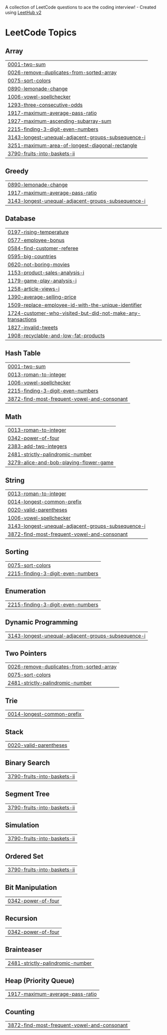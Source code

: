 A collection of LeetCode questions to ace the coding interview! - Created using [LeetHub v2](https://github.com/arunbhardwaj/LeetHub-2.0)
<!---LeetCode Topics Start-->
# LeetCode Topics
## Array
|  |
| ------- |
| [0001-two-sum](https://github.com/alina-28/Leetcode-Submissions/tree/master/0001-two-sum) |
| [0026-remove-duplicates-from-sorted-array](https://github.com/alina-28/Leetcode-Submissions/tree/master/0026-remove-duplicates-from-sorted-array) |
| [0075-sort-colors](https://github.com/alina-28/Leetcode-Submissions/tree/master/0075-sort-colors) |
| [0890-lemonade-change](https://github.com/alina-28/Leetcode-Submissions/tree/master/0890-lemonade-change) |
| [1006-vowel-spellchecker](https://github.com/alina-28/Leetcode-Submissions/tree/master/1006-vowel-spellchecker) |
| [1293-three-consecutive-odds](https://github.com/alina-28/Leetcode-Submissions/tree/master/1293-three-consecutive-odds) |
| [1917-maximum-average-pass-ratio](https://github.com/alina-28/Leetcode-Submissions/tree/master/1917-maximum-average-pass-ratio) |
| [1927-maximum-ascending-subarray-sum](https://github.com/alina-28/Leetcode-Submissions/tree/master/1927-maximum-ascending-subarray-sum) |
| [2215-finding-3-digit-even-numbers](https://github.com/alina-28/Leetcode-Submissions/tree/master/2215-finding-3-digit-even-numbers) |
| [3143-longest-unequal-adjacent-groups-subsequence-i](https://github.com/alina-28/Leetcode-Submissions/tree/master/3143-longest-unequal-adjacent-groups-subsequence-i) |
| [3251-maximum-area-of-longest-diagonal-rectangle](https://github.com/alina-28/Leetcode-Submissions/tree/master/3251-maximum-area-of-longest-diagonal-rectangle) |
| [3790-fruits-into-baskets-ii](https://github.com/alina-28/Leetcode-Submissions/tree/master/3790-fruits-into-baskets-ii) |
## Greedy
|  |
| ------- |
| [0890-lemonade-change](https://github.com/alina-28/Leetcode-Submissions/tree/master/0890-lemonade-change) |
| [1917-maximum-average-pass-ratio](https://github.com/alina-28/Leetcode-Submissions/tree/master/1917-maximum-average-pass-ratio) |
| [3143-longest-unequal-adjacent-groups-subsequence-i](https://github.com/alina-28/Leetcode-Submissions/tree/master/3143-longest-unequal-adjacent-groups-subsequence-i) |
## Database
|  |
| ------- |
| [0197-rising-temperature](https://github.com/alina-28/Leetcode-Submissions/tree/master/0197-rising-temperature) |
| [0577-employee-bonus](https://github.com/alina-28/Leetcode-Submissions/tree/master/0577-employee-bonus) |
| [0584-find-customer-referee](https://github.com/alina-28/Leetcode-Submissions/tree/master/0584-find-customer-referee) |
| [0595-big-countries](https://github.com/alina-28/Leetcode-Submissions/tree/master/0595-big-countries) |
| [0620-not-boring-movies](https://github.com/alina-28/Leetcode-Submissions/tree/master/0620-not-boring-movies) |
| [1153-product-sales-analysis-i](https://github.com/alina-28/Leetcode-Submissions/tree/master/1153-product-sales-analysis-i) |
| [1179-game-play-analysis-i](https://github.com/alina-28/Leetcode-Submissions/tree/master/1179-game-play-analysis-i) |
| [1258-article-views-i](https://github.com/alina-28/Leetcode-Submissions/tree/master/1258-article-views-i) |
| [1390-average-selling-price](https://github.com/alina-28/Leetcode-Submissions/tree/master/1390-average-selling-price) |
| [1509-replace-employee-id-with-the-unique-identifier](https://github.com/alina-28/Leetcode-Submissions/tree/master/1509-replace-employee-id-with-the-unique-identifier) |
| [1724-customer-who-visited-but-did-not-make-any-transactions](https://github.com/alina-28/Leetcode-Submissions/tree/master/1724-customer-who-visited-but-did-not-make-any-transactions) |
| [1827-invalid-tweets](https://github.com/alina-28/Leetcode-Submissions/tree/master/1827-invalid-tweets) |
| [1908-recyclable-and-low-fat-products](https://github.com/alina-28/Leetcode-Submissions/tree/master/1908-recyclable-and-low-fat-products) |
## Hash Table
|  |
| ------- |
| [0001-two-sum](https://github.com/alina-28/Leetcode-Submissions/tree/master/0001-two-sum) |
| [0013-roman-to-integer](https://github.com/alina-28/Leetcode-Submissions/tree/master/0013-roman-to-integer) |
| [1006-vowel-spellchecker](https://github.com/alina-28/Leetcode-Submissions/tree/master/1006-vowel-spellchecker) |
| [2215-finding-3-digit-even-numbers](https://github.com/alina-28/Leetcode-Submissions/tree/master/2215-finding-3-digit-even-numbers) |
| [3872-find-most-frequent-vowel-and-consonant](https://github.com/alina-28/Leetcode-Submissions/tree/master/3872-find-most-frequent-vowel-and-consonant) |
## Math
|  |
| ------- |
| [0013-roman-to-integer](https://github.com/alina-28/Leetcode-Submissions/tree/master/0013-roman-to-integer) |
| [0342-power-of-four](https://github.com/alina-28/Leetcode-Submissions/tree/master/0342-power-of-four) |
| [2383-add-two-integers](https://github.com/alina-28/Leetcode-Submissions/tree/master/2383-add-two-integers) |
| [2481-strictly-palindromic-number](https://github.com/alina-28/Leetcode-Submissions/tree/master/2481-strictly-palindromic-number) |
| [3279-alice-and-bob-playing-flower-game](https://github.com/alina-28/Leetcode-Submissions/tree/master/3279-alice-and-bob-playing-flower-game) |
## String
|  |
| ------- |
| [0013-roman-to-integer](https://github.com/alina-28/Leetcode-Submissions/tree/master/0013-roman-to-integer) |
| [0014-longest-common-prefix](https://github.com/alina-28/Leetcode-Submissions/tree/master/0014-longest-common-prefix) |
| [0020-valid-parentheses](https://github.com/alina-28/Leetcode-Submissions/tree/master/0020-valid-parentheses) |
| [1006-vowel-spellchecker](https://github.com/alina-28/Leetcode-Submissions/tree/master/1006-vowel-spellchecker) |
| [3143-longest-unequal-adjacent-groups-subsequence-i](https://github.com/alina-28/Leetcode-Submissions/tree/master/3143-longest-unequal-adjacent-groups-subsequence-i) |
| [3872-find-most-frequent-vowel-and-consonant](https://github.com/alina-28/Leetcode-Submissions/tree/master/3872-find-most-frequent-vowel-and-consonant) |
## Sorting
|  |
| ------- |
| [0075-sort-colors](https://github.com/alina-28/Leetcode-Submissions/tree/master/0075-sort-colors) |
| [2215-finding-3-digit-even-numbers](https://github.com/alina-28/Leetcode-Submissions/tree/master/2215-finding-3-digit-even-numbers) |
## Enumeration
|  |
| ------- |
| [2215-finding-3-digit-even-numbers](https://github.com/alina-28/Leetcode-Submissions/tree/master/2215-finding-3-digit-even-numbers) |
## Dynamic Programming
|  |
| ------- |
| [3143-longest-unequal-adjacent-groups-subsequence-i](https://github.com/alina-28/Leetcode-Submissions/tree/master/3143-longest-unequal-adjacent-groups-subsequence-i) |
## Two Pointers
|  |
| ------- |
| [0026-remove-duplicates-from-sorted-array](https://github.com/alina-28/Leetcode-Submissions/tree/master/0026-remove-duplicates-from-sorted-array) |
| [0075-sort-colors](https://github.com/alina-28/Leetcode-Submissions/tree/master/0075-sort-colors) |
| [2481-strictly-palindromic-number](https://github.com/alina-28/Leetcode-Submissions/tree/master/2481-strictly-palindromic-number) |
## Trie
|  |
| ------- |
| [0014-longest-common-prefix](https://github.com/alina-28/Leetcode-Submissions/tree/master/0014-longest-common-prefix) |
## Stack
|  |
| ------- |
| [0020-valid-parentheses](https://github.com/alina-28/Leetcode-Submissions/tree/master/0020-valid-parentheses) |
## Binary Search
|  |
| ------- |
| [3790-fruits-into-baskets-ii](https://github.com/alina-28/Leetcode-Submissions/tree/master/3790-fruits-into-baskets-ii) |
## Segment Tree
|  |
| ------- |
| [3790-fruits-into-baskets-ii](https://github.com/alina-28/Leetcode-Submissions/tree/master/3790-fruits-into-baskets-ii) |
## Simulation
|  |
| ------- |
| [3790-fruits-into-baskets-ii](https://github.com/alina-28/Leetcode-Submissions/tree/master/3790-fruits-into-baskets-ii) |
## Ordered Set
|  |
| ------- |
| [3790-fruits-into-baskets-ii](https://github.com/alina-28/Leetcode-Submissions/tree/master/3790-fruits-into-baskets-ii) |
## Bit Manipulation
|  |
| ------- |
| [0342-power-of-four](https://github.com/alina-28/Leetcode-Submissions/tree/master/0342-power-of-four) |
## Recursion
|  |
| ------- |
| [0342-power-of-four](https://github.com/alina-28/Leetcode-Submissions/tree/master/0342-power-of-four) |
## Brainteaser
|  |
| ------- |
| [2481-strictly-palindromic-number](https://github.com/alina-28/Leetcode-Submissions/tree/master/2481-strictly-palindromic-number) |
## Heap (Priority Queue)
|  |
| ------- |
| [1917-maximum-average-pass-ratio](https://github.com/alina-28/Leetcode-Submissions/tree/master/1917-maximum-average-pass-ratio) |
## Counting
|  |
| ------- |
| [3872-find-most-frequent-vowel-and-consonant](https://github.com/alina-28/Leetcode-Submissions/tree/master/3872-find-most-frequent-vowel-and-consonant) |
<!---LeetCode Topics End-->